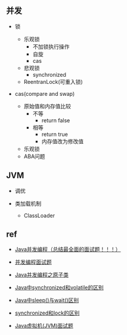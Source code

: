 
## 并发 

+ 锁
    + 乐观锁
        + 不加锁执行操作
        + 自旋
        + cas
    + 悲观锁
        + synchronized
    + ReentranLock(可重入锁)

+ cas(compare and swap)
    + 原始值和内存值比较
        + 不等
            + return false
        + 相等
            + return true
            + 内存值改为修改值
    + 乐观锁
    + ABA问题







## JVM


+ 调优

+ 类加载机制
    + ClassLoader

## ref


+ [Java并发编程（总结最全面的面试题！！！）](https://juejin.cn/post/6844904125755293710#heading-11)
+ [并发编程面试题](https://thinkwon.blog.csdn.net/article/details/104863992)

+ [Java并发编程之原子类](https://juejin.cn/post/6844903683268804622)


+ [Java中synchronized和volatile的区别](https://zhuanlan.zhihu.com/p/61966479)
+ [Java中sleep()与wait()区别](https://blog.csdn.net/u012050154/article/details/50903326)
+ [synchronized和lock的区别](https://juejin.cn/post/6844903542440869896)
+ [Java虚拟机(JVM)面试题](https://blog.csdn.net/ThinkWon/article/details/104390752)